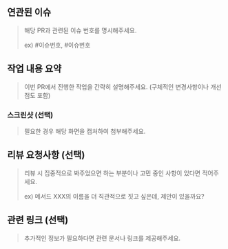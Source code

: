 ## 연관된 이슈

> 해당 PR과 관련된 이슈 번호를 명시해주세요.
>
> ex) #이슈번호, #이슈번호

## 작업 내용 요약

> 이번 PR에서 진행한 작업을 간략히 설명해주세요. (구체적인 변경사항이나 개선점도 포함)

### 스크린샷 (선택)

> 필요한 경우 해당 화면을 캡처하여 첨부해주세요.

##  리뷰 요청사항 (선택)

> 리뷰 시 집중적으로 봐주었으면 하는 부분이나 고민 중인 사항이 있다면 적어주세요.
>
> ex) 메서드 XXX의 이름을 더 직관적으로 짓고 싶은데, 제안이 있을까요?

## 관련 링크 (선택)

> 추가적인 정보가 필요하다면 관련 문서나 링크를 제공해주세요.
